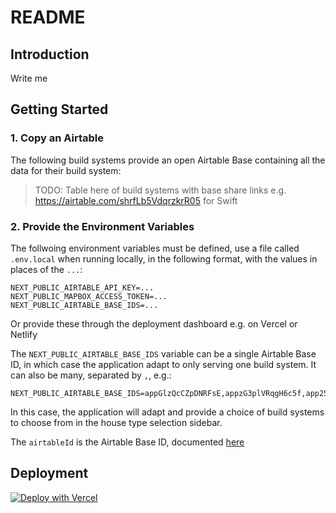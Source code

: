 # README

## Introduction

Write me

## Getting Started

### 1. Copy an Airtable

The following build systems provide an open Airtable Base containing all the data for their build system:

> TODO: Table here of build systems with base share links
> e.g. https://airtable.com/shrfLb5VdqrzkrR05 for Swift

### 2. Provide the Environment Variables

The follwoing environment variables must be defined, use a file called `.env.local` when running locally, in the following format, with the values in places of the `...`:

```
NEXT_PUBLIC_AIRTABLE_API_KEY=...
NEXT_PUBLIC_MAPBOX_ACCESS_TOKEN=...
NEXT_PUBLIC_AIRTABLE_BASE_IDS=...
```

Or provide these through the deployment dashboard e.g. on Vercel or Netlify

The `NEXT_PUBLIC_AIRTABLE_BASE_IDS` variable can be a single Airtable Base ID, in which case the application adapt to only serving one build system. It can also be many, separated by `,`, e.g.:

```
NEXT_PUBLIC_AIRTABLE_BASE_IDS=appGlzQcCZpDNRFsE,appzG3plVRqgH6c5f,app25JFkKVKKEt5io
```

In this case, the application will adapt and provide a choice of build systems to choose from in the house type selection sidebar.

The `airtableId` is the Airtable Base ID, documented [here](https://support.airtable.com/hc/en-us/articles/4405741487383-Understanding-Airtable-IDs)

## Deployment

[![Deploy with Vercel](https://vercel.com/button)](https://vercel.com/new/clone?repository-url=https%3A%2F%2Fgithub.com%2Ftheopensystemslab%2Fbuildx-next%2Ftree%2Fmake-configurable)
